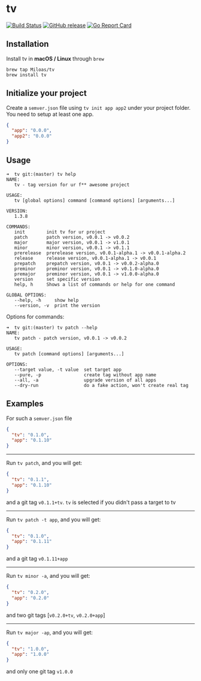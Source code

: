 # tv
[![Build Status](https://github.com/Miloas/tv/workflows/build/badge.svg)](https://github.com/Miloas/tv/workflows/build/badge.svg)
[![GitHub release](https://img.shields.io/github/release/Miloas/tv.svg)](https://github.com/Miloas/tv/releases/)
[![Go Report Card](https://goreportcard.com/badge/github.com/Miloas/tv)](https://goreportcard.com/report/github.com/Miloas/tv)

## Installation

Install tv in **macOS / Linux** through `brew`

```
brew tap Miloas/tv
brew install tv
```

## Initialize your project

Create a `semver.json` file using `tv init app app2` under your project folder. You need to setup at least one app.

```json
{
  "app": "0.0.0",
  "app2": "0.0.0"
}
```

## Usage

```
➜  tv git:(master) tv help
NAME:
   tv - tag version for ur f** awesome project

USAGE:
   tv [global options] command [command options] [arguments...]

VERSION:
   1.3.8

COMMANDS:
   init        init tv for ur project
   patch       patch version, v0.0.1 -> v0.0.2
   major       major version, v0.0.1 -> v1.0.1
   minor       minor version, v0.0.1 -> v0.1.1
   prerelease  prerelease version, v0.0.1-alpha.1 -> v0.0.1-alpha.2
   release     release version, v0.0.1-alpha.1 -> v0.0.1
   prepatch    prepatch version, v0.0.1 -> v0.0.2-alpha.0
   preminor    preminor version, v0.0.1 -> v0.1.0-alpha.0
   premajor    preminor version, v0.0.1 -> v1.0.0-alpha.0
   version     set specific version
   help, h     Shows a list of commands or help for one command

GLOBAL OPTIONS:
   --help, -h     show help
   --version, -v  print the version
```

Options for commands:

```
➜  tv git:(master) tv patch --help
NAME:
   tv patch - patch version, v0.0.1 -> v0.0.2

USAGE:
   tv patch [command options] [arguments...]

OPTIONS:
   --target value, -t value  set target app
   --pure, -p                create tag without app name
   --all, -a                 upgrade version of all apps
   --dry-run                 do a fake action, won't create real tag
```

## Examples

For such a `semver.json` file

```json
{
  "tv": "0.1.0",
  "app": "0.1.10"
}
```

---

Run `tv patch`, and you will get:

```json
{
  "tv": "0.1.1",
  "app": "0.1.10"
}
```

and a git tag `v0.1.1+tv`. `tv` is selected if you didn't pass a target to tv

---

Run `tv patch -t app`, and you will get:

```json
{
  "tv": "0.1.0",
  "app": "0.1.11"
}
```

and a git tag `v0.1.11+app`

---

Run `tv minor -a`, and you will get:

```json
{
  "tv": "0.2.0",
  "app": "0.2.0"
}
```

and two git tags [`v0.2.0+tv`, `v0.2.0+app`]

---

Run `tv major -ap`, and you will get:

```json
{
  "tv": "1.0.0",
  "app": "1.0.0"
}
```

and only one git tag `v1.0.0`

